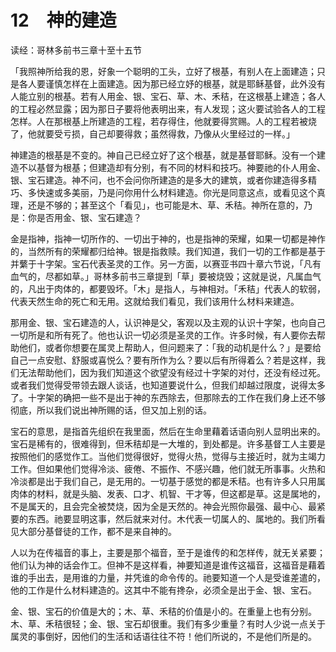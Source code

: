 # 12　神的建造


读经：哥林多前书三章十至十五节

「我照神所给我的恩，好象一个聪明的工头，立好了根基，有别人在上面建造；只是各人要谨慎怎样在上面建造。因为那已经立妤的根基，就是耶稣基督，此外没有人能立别的根基。若有人用金、银、宝石、草、木、禾秸，在这根基上建造；各人的工程必然显露；因为那日子要将他表明出来，有人发现；这火要试验各人的工程怎样。人在那根基上所建造的工程，若存得住，他就要得赏赐。人的工程若被烧了，他就要受亏损，自己却要得救；虽然得救，乃像从火里经过的一样。」

神建造的根基是不变的。神自己已经立好了这个根基，就是基督耶稣。没有一个建造不以基督为根基；但建造却有分别，有不同的材料和技巧。神要祂的仆人用金、银、宝石建造。神不问，也不会问你所建造的是多大的建筑，或者你建造得多精巧、多快速或多美丽，乃是问你用什么材料建造。你光是同意这点，或看见这个真理，还是不够的；甚至这个「看见」，也可能是木、草、禾秸。神所在意的，乃是：你是否用金、银、宝石建造？

金是指神，指神一切所作的、一切出于神的，也是指神的荣耀，如果一切都是神作的，当然所有的荣耀都归给神。银是指救赎。我们知道，我们一切的工作都是基于并蘩于十字架。宝石代表圣灵的工作。另一方面，以赛亚书四十章六节说，「凡有血气的，尽都如草。」哥林多前书三章提到「草」要被烧毁；这就是说，凡属血气的，凡出于肉体的，都要毁坏。「木」是指人，与神相对。「禾秸」代表人的软弱，代表天然生命的死亡和无用。这就给我们看见，我们该用什么材料来建造。

那用金、银、宝石建造的人，认识神是父，客观以及主观的认识十字架，也向自己一切所是和所有死了。他也认识一切必须是圣灵的工作。许多时候，有人要你去帮助他们，或者你想要在属灵上帮助人，但问题来了：「我的动机是什么？」是要给自己一点安慰、舒服或喜悦么？要有所作为么？要以后有所得着么？若是这样，我们无法帮助他们，因为我们知道这个欲望没有经过十字架的对付，还没有经过死。或者我们觉得受带领去跟人谈话，也知道要说什么，但我们却越过限度，说得太多了。十字架的确把一些不是出于神的东西除去，但那除去的工作在我们身上还不够彻底，所以我们说出神所赐的话，但又加上别的话。

宝石的意思，是指首先组织在我里面，然后在生命里藉着话语向别人显明出来的。宝石是稀有的，很难得到，但禾秸却是一大堆的，到处都是。许多基督工人主要是按照他们的感觉作工。当他们觉得很好，觉得火热，觉得与主接近时，就为主竭力工作。但如果他们觉得冷淡、疲倦、不振作、不感兴趣，他们就无所事事。火热和冷淡都是出于我们自己，是无用的。一切基于感觉的都是禾秸。也有许多人只用属肉体的材料，就是头脑、发表、口才、机智、干才等，但这都是草。这是属地的，不是属天的，且会完全被焚烧，因为全是天然的。神会光照你最强、最中心、最紧要的东西。祂要显明这事，然后就来对付。木代表一切属人的、属地的。我们所看见大部分基督徒的工作，都不是来自神的。

人以为在传福音的事上，主要是那个福音，至于是谁传的和怎样传，就无关紧要；他们认为神的话会作工。但神不是这样看，神要知道是谁传这福音，这福音是藉着谁的手出去，是用谁的力量，并凭谁的命令传的。祂要知道一个人是受谁差遣的，他的工作是什么材料建造的。这其中不能有搀杂，必须全是出于金、银、宝石。

金、银、宝石的价值是大的；木、草、禾秸的价值是小的。在重量上也有分别。木、草、禾秸很轻；金、银、宝石却很重。我们有多少重量？有时人少说一点关于属灵的事倒好，因他们的生活和话语往往不符！他们所说的，不是他们所是的。

